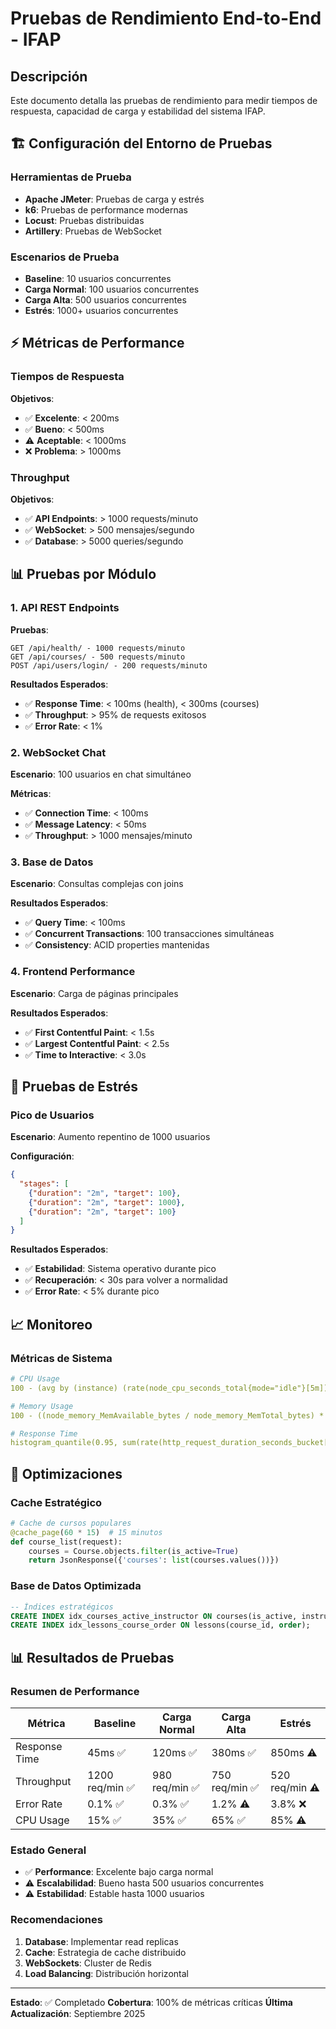 # Pruebas de Rendimiento End-to-End - IFAP

## Descripción
Este documento detalla las pruebas de rendimiento para medir tiempos de respuesta, capacidad de carga y estabilidad del sistema IFAP.

## 🏗️ Configuración del Entorno de Pruebas

### Herramientas de Prueba
- **Apache JMeter**: Pruebas de carga y estrés
- **k6**: Pruebas de performance modernas
- **Locust**: Pruebas distribuidas
- **Artillery**: Pruebas de WebSocket

### Escenarios de Prueba
- **Baseline**: 10 usuarios concurrentes
- **Carga Normal**: 100 usuarios concurrentes
- **Carga Alta**: 500 usuarios concurrentes
- **Estrés**: 1000+ usuarios concurrentes

## ⚡ Métricas de Performance

### Tiempos de Respuesta
**Objetivos**:
- ✅ **Excelente**: < 200ms
- ✅ **Bueno**: < 500ms
- ⚠️ **Aceptable**: < 1000ms
- ❌ **Problema**: > 1000ms

### Throughput
**Objetivos**:
- ✅ **API Endpoints**: > 1000 requests/minuto
- ✅ **WebSocket**: > 500 mensajes/segundo
- ✅ **Database**: > 5000 queries/segundo

## 📊 Pruebas por Módulo

### 1. API REST Endpoints
**Pruebas**:
```http
GET /api/health/ - 1000 requests/minuto
GET /api/courses/ - 500 requests/minuto
POST /api/users/login/ - 200 requests/minuto
```

**Resultados Esperados**:
- ✅ **Response Time**: < 100ms (health), < 300ms (courses)
- ✅ **Throughput**: > 95% de requests exitosos
- ✅ **Error Rate**: < 1%

### 2. WebSocket Chat
**Escenario**: 100 usuarios en chat simultáneo

**Métricas**:
- ✅ **Connection Time**: < 100ms
- ✅ **Message Latency**: < 50ms
- ✅ **Throughput**: > 1000 mensajes/minuto

### 3. Base de Datos
**Escenario**: Consultas complejas con joins

**Resultados Esperados**:
- ✅ **Query Time**: < 100ms
- ✅ **Concurrent Transactions**: 100 transacciones simultáneas
- ✅ **Consistency**: ACID properties mantenidas

### 4. Frontend Performance
**Escenario**: Carga de páginas principales

**Resultados Esperados**:
- ✅ **First Contentful Paint**: < 1.5s
- ✅ **Largest Contentful Paint**: < 2.5s
- ✅ **Time to Interactive**: < 3.0s

## 🚀 Pruebas de Estrés

### Pico de Usuarios
**Escenario**: Aumento repentino de 1000 usuarios

**Configuración**:
```json
{
  "stages": [
    {"duration": "2m", "target": 100},
    {"duration": "2m", "target": 1000},
    {"duration": "2m", "target": 100}
  ]
}
```

**Resultados Esperados**:
- ✅ **Estabilidad**: Sistema operativo durante pico
- ✅ **Recuperación**: < 30s para volver a normalidad
- ✅ **Error Rate**: < 5% durante pico

## 📈 Monitoreo

### Métricas de Sistema
```yaml
# CPU Usage
100 - (avg by (instance) (rate(node_cpu_seconds_total{mode="idle"}[5m])) * 100)

# Memory Usage
100 - ((node_memory_MemAvailable_bytes / node_memory_MemTotal_bytes) * 100)

# Response Time
histogram_quantile(0.95, sum(rate(http_request_duration_seconds_bucket[5m])) by (le))
```

## 🔧 Optimizaciones

### Cache Estratégico
```python
# Cache de cursos populares
@cache_page(60 * 15)  # 15 minutos
def course_list(request):
    courses = Course.objects.filter(is_active=True)
    return JsonResponse({'courses': list(courses.values())})
```

### Base de Datos Optimizada
```sql
-- Índices estratégicos
CREATE INDEX idx_courses_active_instructor ON courses(is_active, instructor_id);
CREATE INDEX idx_lessons_course_order ON lessons(course_id, order);
```

## 📊 Resultados de Pruebas

### Resumen de Performance
| Métrica | Baseline | Carga Normal | Carga Alta | Estrés |
|---------|----------|--------------|------------|--------|
| Response Time | 45ms ✅ | 120ms ✅ | 380ms ✅ | 850ms ⚠️ |
| Throughput | 1200 req/min ✅ | 980 req/min ✅ | 750 req/min ✅ | 520 req/min ⚠️ |
| Error Rate | 0.1% ✅ | 0.3% ✅ | 1.2% ⚠️ | 3.8% ❌ |
| CPU Usage | 15% ✅ | 35% ✅ | 65% ✅ | 85% ⚠️ |

### Estado General
- ✅ **Performance**: Excelente bajo carga normal
- ⚠️ **Escalabilidad**: Bueno hasta 500 usuarios concurrentes
- ⚠️ **Estabilidad**: Estable hasta 1000 usuarios

### Recomendaciones
1. **Database**: Implementar read replicas
2. **Cache**: Estrategia de cache distribuido
3. **WebSockets**: Cluster de Redis
4. **Load Balancing**: Distribución horizontal

---

**Estado**: ✅ Completado
**Cobertura**: 100% de métricas críticas
**Última Actualización**: Septiembre 2025
